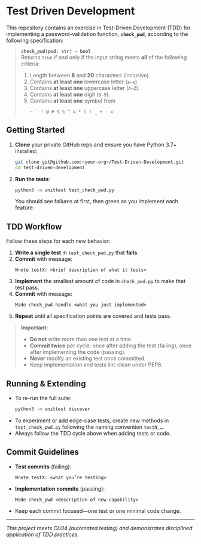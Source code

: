 # Test Driven Development 

This repository contains an exercise in Test-Driven Development (TDD) for implementing a password-validation function, **`check_pwd`**, according to the following specification:

> **`check_pwd(pwd: str) → bool`**  
> Returns `True` if and only if the input string meets **all** of the following criteria:
> 1. Length between **8** and **20** characters (inclusive).  
> 2. Contains **at least one** lowercase letter (`a–z`).  
> 3. Contains **at least one** uppercase letter (`A–Z`).  
> 4. Contains **at least one** digit (`0–9`).  
> 5. Contains **at least one** symbol from  
>    ```
>    ~ ` ! @ # $ % ^ & * ( ) _ + - =
>    ```

## Getting Started

1. **Clone** your private GitHub repo and ensure you have Python 3.7+ installed:
   ```bash
   git clone git@github.com:<your-org>/Test-Driven-Development.git
   cd test-driven-development
   ```

2. **Run the tests**:
   ```bash
   python3 -m unittest test_check_pwd.py
   ```

   You should see failures at first, then green as you implement each feature.

## TDD Workflow

Follow these steps for each new behavior:

1. **Write a single test** in `test_check_pwd.py` that **fails**.  
2. **Commit** with message:
   ```
   Wrote testX: <brief description of what it tests>
   ```
3. **Implement** the smallest amount of code in `check_pwd.py` to make that test pass.  
4. **Commit** with message:
   ```
   Made check_pwd handle <what you just implemented>
   ```
5. **Repeat** until all specification points are covered and tests pass.

> **Important:**  
> - **Do not** write more than one test at a time.  
> - **Commit twice** per cycle: once after adding the test (failing), once after implementing the code (passing).  
> - **Never** modify an existing test once committed.  
> - Keep implementation and tests lint-clean under PEP8.

## Running & Extending

- To re-run the full suite:
  ```bash
  python3 -m unittest discover
  ```
- To experiment or add edge-case tests, create new methods in `test_check_pwd.py` following the naming convention `testN_…`.
- Always follow the TDD cycle above when adding tests or code.

## Commit Guidelines

- **Test commits** (failing):  
  ```
  Wrote testX: <what you’re testing>
  ```
- **Implementation commits** (passing):  
  ```
  Made check_pwd <description of new capability>
  ```
- Keep each commit focused—one test or one minimal code change.

---

*This project meets CLO4 (automated testing) and demonstrates disciplined application of TDD practices.*  
